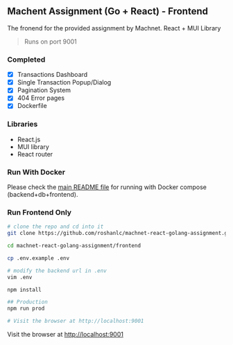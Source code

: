 ## Machent Assignment (Go + React) - Frontend

The fronend for the provided assignment by Machnet. React + MUI Library

> Runs on port 9001

### Completed

- [x] Transactions Dashboard
- [x] Single Transaction Popup/Dialog
- [x] Pagination System
- [x] 404 Error pages
- [x] Dockerfile

### Libraries

- React.js
- MUI library
- React router

### Run With Docker

Please check the [main README file](../README.md) for running with Docker compose (backend+db+frontend).

### Run Frontend Only

```bash
# clone the repo and cd into it
git clone https://github.com/roshanlc/machnet-react-golang-assignment.git

cd machnet-react-golang-assignment/frontend

cp .env.example .env

# modify the backend url in .env
vim .env

npm install

## Production
npm run prod

# Visit the browser at http://localhost:9001
```

Visit the browser at [http://localhost:9001](http://localhost:9001)
